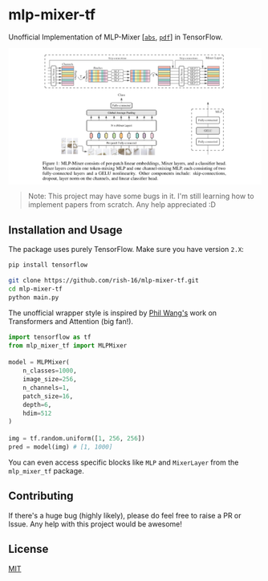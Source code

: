 <p align="center"><h1>mlp-mixer-tf</h1></p>

Unofficial Implementation of MLP-Mixer [[`abs`](https://arxiv.org/abs/2105.01601), [`pdf`](https://arxiv.org/pdf/2105.01601.pdf)] in TensorFlow.

<img src="model.png" align="center">

> Note: This project may have some bugs in it. I'm still learning how to implement papers from scratch. Any help appreciated :D

## Installation and Usage

The package uses purely TensorFlow. Make sure you have version `2.X`:

```bash
pip install tensorflow
```

```bash
git clone https://github.com/rish-16/mlp-mixer-tf.git
cd mlp-mixer-tf
python main.py
```

The unofficial wrapper style is inspired by [Phil Wang's](https://github.com/lucidrains) work on Transformers and Attention (big fan!).

```python
import tensorflow as tf
from mlp_mixer_tf import MLPMixer

model = MLPMixer(
    n_classes=1000,
    image_size=256,
    n_channels=1,
    patch_size=16,
    depth=6,
    hdim=512
)

img = tf.random.uniform([1, 256, 256])
pred = model(img) # [1, 1000]
```

You can even access specific blocks like `MLP` and `MixerLayer` from the `mlp_mixer_tf` package.

## Contributing

If there's a huge bug (highly likely), please do feel free to raise a PR or Issue. Any help with this project would be awesome!

## License

[MIT](https://github.com/rish-16/mlp-mixer-tf/blob/main/LICENSE)